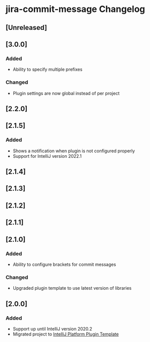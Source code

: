 <!-- Keep a Changelog guide -> https://keepachangelog.com -->

# jira-commit-message Changelog

## [Unreleased]
## [3.0.0]
### Added
- Ability to specify multiple prefixes

### Changed
- Plugin settings are now global instead of per project
## [2.2.0]
## [2.1.5]
### Added
- Shows a notification when plugin is not configured properly
- Support for IntelliJ version 2022.1

## [2.1.4]
## [2.1.3]
## [2.1.2]
## [2.1.1]

## [2.1.0]
### Added
- Ability to configure brackets for commit messages
  
### Changed
- Upgraded plugin template to use latest version of libraries

## [2.0.0]
### Added
- Support up until IntelliJ version 2020.2
- Migrated project to [IntelliJ Platform Plugin Template](https://github.com/JetBrains/intellij-platform-plugin-template)
